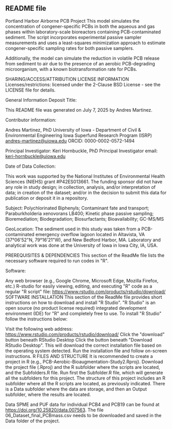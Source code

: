 ## README file

Portland Harbor Airborne PCB Project
This model simulates the concentration of congener-specific PCBs in both the aqueous and gas phases within laboratory-scale bioreactors containing PCB-contaminated sediment. The script incorporates experimental passive sampler measurements and uses a least-squares minimization approach to estimate congener-specific sampling rates for both passive samplers.

Additionally, the model can simulate the reduction in volatile PCB release from sediment to air due to the presence of an aerobic PCB-degrading microorganism, with a known biotransformation rate for PCBs.

SHARING/ACCESS/ATTRIBUTION LICENSE INFORMATION
Licenses/restrictions: licensed under the 2-Clause BSD License - see the LICENSE file for details.

General Information
Deposit Title:

This README file was generated on July 7, 2025 by Andres Martinez.

Contributor information:

Andres Martinez, PhD University of Iowa - Department of Civil & Environmental Engineering Iowa Superfund Research Program (ISRP) andres-martinez@uiowa.edu ORCID: 0000-0002-0572-1494

Principal Investigator: Keri Hornbuckle, PhD Principal Investigator email: keri-hornbuckle@uiowa.edu

Date of Data Collection:

This work was supported by the National Institutes of Environmental Health Sciences (NIEHS) grant #P42ES013661. The funding sponsor did not have any role in study design; in collection, analysis, and/or interpretation of data; in creation of the dataset; and/or in the decision to submit this data for publication or deposit it in a repository.

Subject: Polychlorinated Biphenyls; Contaminant fate and transport; Paraburkholderia xenovorans LB400; Kinetic phase passive sampling; Bioremediation; Biodegradation; Biosurfactants; Bioavailability; GC-MS/MS

GeoLocation: The sediment used in this study was taken from a PCB-contaminated emergency overflow lagoon located in Altavista, VA (37°06'52"N, 79°16'21"W), and New Bedford Harbor, MA. Laboratory and analytical work was done at the University of Iowa in Iowa City, IA, USA.

PREREQUISITES & DEPENDENCIES
This section of the ReadMe file lists the necessary software required to run codes in "R".

Software:

Any web browser (e.g., Google Chrome, Microsoft Edge, Mozilla Firefox, etc.)
R-studio for easily viewing, editing, and executing "R" code as a regular "R script" file: https://www.rstudio.com/products/rstudio/download/
SOFTWARE INSTALLATION
This section of the ReadMe file provides short instructions on how to download and install "R Studio". "R Studio" is an open source (no product license required) integrated development environment (IDE) for "R" and completely free to use. To install "R Studio" follow the instructions below:

Visit the following web address: https://www.rstudio.com/products/rstudio/download/
Click the "download" button beneath RStudio Desktop
Click the button beneath "Download RStudio Desktop". This will download the correct installation file based on the operating system detected.
Run the installation file and follow on-screen instructions.
R FILES AND STRUCTURE
It is recommended to create a project in R (e.g., PCB-Aerobic-Bioaugmentation-Study2.Rproj). Download the project file (.Rproj) and the R subfolder where the scripts are located, and the Subfolders.R file. Run first the Subfolder.R file, which will generate all the subfolders for this project. The structure of this project includes an R subfolder where all the R scripts are located, as previously indicated. There is a Data subfolder where the data are storage, and then an Output subfolder, where the results are located.

Data
SPME and PUF data for individual PCB4 and PCB19 can be found at https://doi.org/10.25820/data.007563. The file 06_Dataset_final_PCBmass.csv needs to be downloaded and saved in the Data folder of the project.
